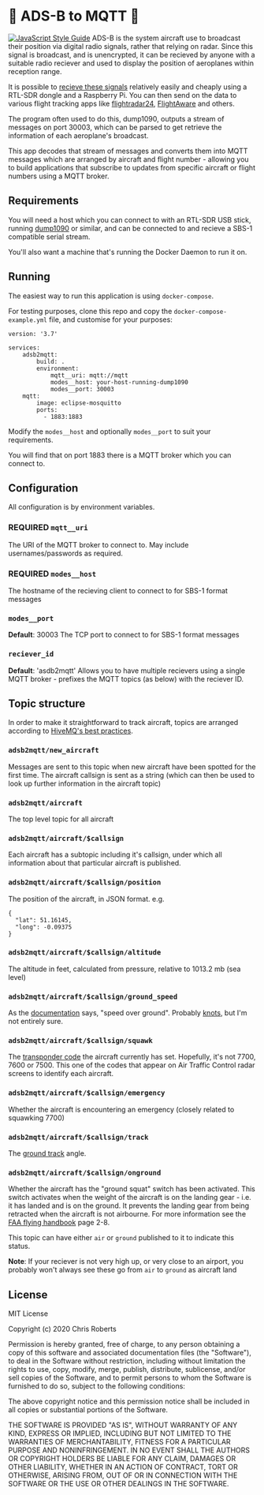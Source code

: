 # 🛫 ADS-B to MQTT 🛬
[![JavaScript Style Guide](https://img.shields.io/badge/code_style-standard-brightgreen.svg)](https://standardjs.com)
ADS-B is the system aircraft use to broadcast their position via digital radio signals, rather that relying on radar.  Since this signal is broadcast, and is unencrypted, it can be recieved by anyone with a suitable radio reciever and used to display the position of aeroplanes within reception range.

It is possible to [recieve these signals](https://www.satsignal.eu/raspberry-pi/dump1090.html) relatively easily and cheaply using a RTL-SDR dongle and a Raspberry Pi.  You can then send on the data to various flight tracking apps like [flightradar24](https://www.flightradar24.com/build-your-own), [FlightAware](https://flightaware.com/adsb/) and others.

The program often used to do this, dump1090, outputs a stream of messages on port 30003, which can be parsed to get retrieve the information of each aeroplane's broadcast.

This app decodes that stream of messages and converts them into MQTT messages which are arranged by aircraft and flight number - allowing you to build applications that subscribe to updates from specific aircraft or flight numbers using a MQTT broker.

## Requirements

You will need a host which you can connect to with an RTL-SDR USB stick, running [dump1090](https://github.com/antirez/dump1090) or similar, and can be connected to and recieve a SBS-1 compatible serial stream.

You'll also want a machine that's running the Docker Daemon to run it on.

## Running

The easiest way to run this application is using `docker-compose`.

For testing purposes, clone this repo and copy the `docker-compose-example.yml` file, and customise for your purposes:

    version: '3.7'

    services:
        adsb2mqtt:
            build: .
            environment:
                mqtt__uri: mqtt://mqtt
                modes__host: your-host-running-dump1090
                modes__port: 30003
        mqtt:
            image: eclipse-mosquitto
            ports:
              - 1883:1883

Modify the `modes__host` and optionally `modes__port` to suit your requirements.

You will find that on port 1883 there is a MQTT broker which you can connect to.

## Configuration

All configuration is by environment variables.

### **REQUIRED** `mqtt__uri`
The URI of the MQTT broker to connect to.  May include usernames/passwords as required.

### **REQUIRED** `modes__host`
The hostname of the recieving client to connect to for SBS-1 format messages

### `modes__port`
**Default**: 30003
The TCP port to connect to for SBS-1 format messages

### `reciever_id`
**Default**: 'asdb2mqtt'
Allows you to have multiple recievers using a single MQTT broker - prefixes the MQTT topics (as below) with the reciever ID.


## Topic structure

In order to make it straightforward to track aircraft, topics are arranged according to [HiveMQ's best practices](https://www.hivemq.com/blog/mqtt-essentials-part-5-mqtt-topics-best-practices/).

### `adsb2mqtt/new_aircraft`
Messages are sent to this topic when new aircraft have been spotted for the first time.  The aircraft callsign is sent as a string (which can then be used to look up further information in the aircraft topic)

### `adsb2mqtt/aircraft`
The top level topic for all aircraft

### `adsb2mqtt/aircraft/$callsign`
Each aircraft has a subtopic including it's callsign, under which all information about that particular aircraft is published.

### `adsb2mqtt/aircraft/$callsign/position`
The position of the aircraft, in JSON format.  e.g.
```
{
  "lat": 51.16145,
  "long": -0.09375
}
```
### `adsb2mqtt/aircraft/$callsign/altitude`
The altitude in feet, calculated from pressure, relative to 1013.2 mb (sea level)

### `adsb2mqtt/aircraft/$callsign/ground_speed`
As the [documentation](http://woodair.net/SBS/Article/Barebones42_Socket_Data.htm) says, "speed over ground". Probably [knots](https://en.wikipedia.org/wiki/Knot_(unit)), but I'm not entirely sure.

### `adsb2mqtt/aircraft/$callsign/squawk`
The [transponder code](https://en.wikipedia.org/wiki/Transponder_(aeronautics)) the aircraft currently has set.  Hopefully, it's not 7700, 7600 or 7500. This one of the codes that appear on Air Traffic Control radar screens to identify each aircraft.

### `adsb2mqtt/aircraft/$callsign/emergency`
Whether the aircraft is encountering an emergency (closely related to squawking 7700)

### `adsb2mqtt/aircraft/$callsign/track`
The [ground track](https://en.wikipedia.org/wiki/Ground_track) angle.

### `adsb2mqtt/aircraft/$callsign/onground`
Whether the aircraft has the "ground squat" switch has been activated.  This switch activates when the weight of the aircraft is on the landing gear - i.e. it has landed and is on the ground.  It prevents the landing gear from being retracted when the aircraft is not airbourne. For more information see the [FAA flying handbook](https://www.faa.gov/regulations_policies/handbooks_manuals/aviation/airplane_handbook/media/airplane_flying_handbook.pdf) page 2-8.

This topic can have either `air` or `ground` published to it to indicate this status.

**Note**: If your reciever is not very high up, or very close to an airport, you probably won't always see these go from `air` to `ground` as aircraft land

## License

MIT License

Copyright (c) 2020 Chris Roberts

Permission is hereby granted, free of charge, to any person obtaining a copy
of this software and associated documentation files (the "Software"), to deal
in the Software without restriction, including without limitation the rights
to use, copy, modify, merge, publish, distribute, sublicense, and/or sell
copies of the Software, and to permit persons to whom the Software is
furnished to do so, subject to the following conditions:

The above copyright notice and this permission notice shall be included in all
copies or substantial portions of the Software.

THE SOFTWARE IS PROVIDED "AS IS", WITHOUT WARRANTY OF ANY KIND, EXPRESS OR
IMPLIED, INCLUDING BUT NOT LIMITED TO THE WARRANTIES OF MERCHANTABILITY,
FITNESS FOR A PARTICULAR PURPOSE AND NONINFRINGEMENT. IN NO EVENT SHALL THE
AUTHORS OR COPYRIGHT HOLDERS BE LIABLE FOR ANY CLAIM, DAMAGES OR OTHER
LIABILITY, WHETHER IN AN ACTION OF CONTRACT, TORT OR OTHERWISE, ARISING FROM,
OUT OF OR IN CONNECTION WITH THE SOFTWARE OR THE USE OR OTHER DEALINGS IN THE
SOFTWARE.
